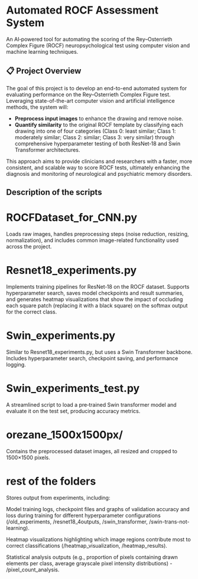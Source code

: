 # Automated ROCF Assessment System

An AI‑powered tool for automating the scoring of the Rey–Osterrieth Complex Figure (ROCF) neuropsychological test using computer vision and machine learning techniques.

## 📋 Project Overview

The goal of this project is to develop an end-to-end automated system for evaluating performance on the Rey–Osterrieth Complex Figure test. Leveraging state-of-the-art computer vision and artificial intelligence methods, the system will:

- **Preprocess input images** to enhance the drawing and remove noise.  
- **Quantify similarity** to the original ROCF template by classifying each drawing into one of four categories (Class 0: least similar; Class 1: moderately similar; Class 2: similar; Class 3: very similar) through comprehensive hyperparameter testing of both ResNet‑18 and Swin Transformer architectures.

This approach aims to provide clinicians and researchers with a faster, more consistent, and scalable way to score ROCF tests, ultimately enhancing the diagnosis and monitoring of neurological and psychiatric memory disorders.

## Description of the scripts
# ROCFDataset_for_CNN.py

Loads raw images, handles preprocessing steps (noise reduction, resizing, normalization), and includes common image-related functionality used across the project.

# Resnet18_experiments.py
Implements training pipelines for ResNet‑18 on the ROCF dataset. Supports hyperparameter search, saves model checkpoints and result summaries, and generates heatmap visualizations that show the impact of occluding each square patch (replacing it with a black square) on the softmax output for the correct class.

# Swin_experiments.py
Similar to Resnet18_experiments.py, but uses a Swin Transformer backbone. Includes hyperparameter search, checkpoint saving, and performance logging.

# Swin_experiments_test.py
A streamlined script to load a pre‑trained Swin transformer model and evaluate it on the test set, producing accuracy metrics.

# orezane_1500x1500px/
Contains the preprocessed dataset images, all resized and cropped to 1500×1500 pixels.

# rest of the folders
Stores output from experiments, including:

Model training logs, checkpoint files and graphs of validation accuracy and loss during training for different hyperparameter configurations (/old_experiments, /resnet18_4outputs, /swin_transformer, /swin-trans-not-learning).

Heatmap visualizations highlighting which image regions contribute most to correct classifications (/heatmap_visualization, /heatmap_results).

Statistical analysis outputs (e.g., proportion of pixels containing drawn elements per class, average grayscale pixel intensity distributions) - /pixel_count_analysis.

